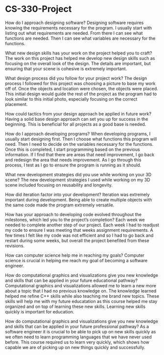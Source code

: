 # CS-330-Project
How do I approach designing software?
Designing software requires knowing the requirements necessary for the program. I usually start with listing out what requirements are needed. From there I can see what functions are needed. Then I can see what variables are necessary for the functions. 

What new design skills has your work on the project helped you to craft?
The work on this project has helped me develop new design skills such as focusing on the overall look of the design. The details are important, but ensuring that your scene is cohesive is extremely important. 

What design process did you follow for your project work?
The design process I followed for this project was choosing a picture to base my work off of. Once the objects and location were chosen, the objects were placed. This initial design would guide the rest of the project as the program had to look similar to this initial photo, especially focusing on the correct placement. 

How could tactics from your design approach be applied in future work?
Having a solid base design approach can set you up for success in the beginning. This is beneficial for all projects as a good base is needed. 

How do I approach developing programs?
When developing programs, I usually start designing first. Then I choose what functions this program will need. Then I need to decide on the variables necessary for the functions. Once this is completed, I start programming based on the previous information. If I find that there are areas that need improvement, I go back and redesign the area that needs improvement. As I go through this process, I test as I go to ensure the program is running as it should.  

What new development strategies did you use while working on your 3D scene?
The new development strategies I used while working on my 3D scene included  focusing on reusability and longevity. 

How did iteration factor into your development?
Iteration was extremely important during development. Being able to create multiple objects with the same code made the program extremely versatile. 

How has your approach to developing code evolved throughout the milestones, which led you to the project’s completion?
Each week we needed to complete another step of our project. Each week I had to readjust my code to ensure I was meeting that weeks assignment requirements. A few times I felt like my code was not efficient and so I had to go back and restart during some weeks, but overall the project benefited from these revisions.

How can computer science help me in reaching my goals?
Computer science is crucial in helping me reach my goal of becoming a software engineer.

How do computational graphics and visualizations give you new knowledge and skills that can be applied in your future educational pathway?
Computational graphics and visualizations allowed me to learn a new more about a topic that I had no previous knowledge on. The knowledge learned helped me refine C++ skills while also teaching me brand new topics. These skills will help me with my future educatation as this course helped me stay organized and on top of learning these new skills. Learning new skills quickly is important for education. 

How do computational graphics and visualizations give you new knowledge and skills that can be applied in your future professional pathway?
 As a software engineer it is crucial to be able to pick up on new skills quickly as we often need to learn programming languages that we have never used before. This course required us to learn very quickly, which shows how capable we are of picking up on new things quickly and successfully. 

